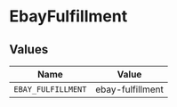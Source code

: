 # EbayFulfillment


## Values

| Name               | Value              |
| ------------------ | ------------------ |
| `EBAY_FULFILLMENT` | ebay-fulfillment   |